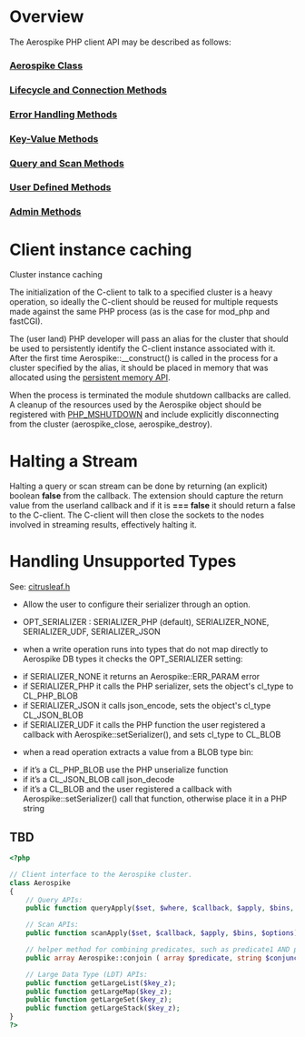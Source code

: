 
# Overview

The Aerospike PHP client API may be described as follows:

### [Aerospike Class](aerospike.md)
### [Lifecycle and Connection Methods](apiref_connection.md)
### [Error Handling Methods](apiref_error.md)
### [Key-Value Methods](apiref_kv.md)
### [Query and Scan Methods](apiref_streams.md)
### [User Defined Methods](apiref_udf.md)
### [Admin Methods](apiref_admin.md)

# Client instance caching

Cluster instance caching

The initialization of the C-client to talk to a specified cluster is a heavy operation, so ideally the C-client should be reused for multiple requests made against the same PHP process (as is the case for mod_php and fastCGI).

The (user land) PHP developer will pass an alias for the cluster that should be used to persistently identify the C-client instance associated with it.  After the first time Aerospike::__construct() is called in the process for a cluster specified by the alias, it should be placed in memory that was allocated using the [persistent memory API](www.php.net/manual/en/internals2.memory.persistence.php).

When the process is terminated the module shutdown callbacks are called. A cleanup of the resources used by the Aerospike object should be registered with [PHP_MSHUTDOWN](http://www.php.net/manual/en/internals2.structure.modstruct.php) and include explicitly disconnecting from the cluster (aerospike_close, aerospike_destroy).

# Halting a Stream

Halting a query or scan stream can be done by returning (an explicit) boolean
**false** from the callback.  The extension should capture the return value from
the userland callback and if it is **=== false** it should return a false to the
C-client.  The C-client will then close the sockets to the nodes involved in
streaming results, effectively halting it.

# Handling Unsupported Types

See: [citrusleaf.h](https://github.com/citrusleaf/aerospike-client-c/blob/master/src/include/citrusleaf/cl_object.h)
* Allow the user to configure their serializer through an option.
 - OPT\_SERIALIZER : SERIALIZER\_PHP (default), SERIALIZER\_NONE, SERIALIZER\_UDF, SERIALIZER\_JSON
* when a write operation runs into types that do not map directly to Aerospike DB types it checks the OPT\_SERIALIZER setting:
 - if SERIALIZER\_NONE it returns an Aerospike::ERR\_PARAM error
 - if SERIALIZER\_PHP it calls the PHP serializer, sets the object's cl\_type to CL\_PHP_BLOB
 - if SERIALIZER\_JSON it calls json\_encode, sets the object's cl\_type CL\_JSON_BLOB
 - if SERIALIZER\_UDF it calls the PHP function the user registered a callback with Aerospike::setSerializer(), and sets cl\_type to CL\_BLOB
* when a read operation extracts a value from a BLOB type bin:
 - if it’s a CL\_PHP\_BLOB use the PHP unserialize function
 - if it’s a CL\_JSON\_BLOB call json_decode
 - if it’s a CL\_BLOB and the user registered a callback with Aerospike::setSerializer() call that function, otherwise place it in a PHP string

## TBD

```php
<?php

// Client interface to the Aerospike cluster.
class Aerospike
{
    // Query APIs:
    public function queryApply($set, $where, $callback, $apply, $bins, $options); // apply UDF on the query

    // Scan APIs:
    public function scanApply($set, $callback, $apply, $bins, $options); // apply UDF on the scan

    // helper method for combining predicates, such as predicate1 AND predicate2
    public array Aerospike::conjoin ( array $predicate, string $conjunction, array $next_predicate [, boolean $parenthesize = false] )

    // Large Data Type (LDT) APIs:
    public function getLargeList($key_z);
    public function getLargeMap($key_z);
    public function getLargeSet($key_z);
    public function getLargeStack($key_z);
}
?>
```

